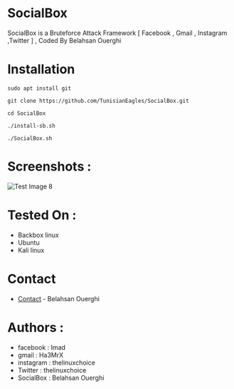 # SocialBox
SocialBox is a Bruteforce Attack Framework [ Facebook , Gmail , Instagram ,Twitter ] , Coded By Belahsan Ouerghi
# Installation
```
sudo apt install git

git clone https://github.com/TunisianEagles/SocialBox.git

cd SocialBox

./install-sb.sh

./SocialBox.sh
```
# Screenshots :
![Test Image 8](https://raw.githubusercontent.com/TunisianEagles/SocialBox/master/Screenshots/sb.png)

# Tested On :
* Backbox linux
* Ubuntu 
* Kali linux

# Contact
* [Contact](https://www.facebook.com/ouerghi.belahsan) - Belahsan Ouerghi

# Authors :
* facebook  : Imad
* gmail     : Ha3MrX
* instagram : thelinuxchoice
* Twitter   : thelinuxchoice
* SocialBox : Belahsan Ouerghi
